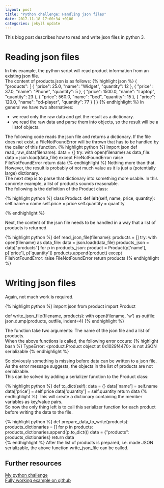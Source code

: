 ```yaml
---
layout: post
title: "Python challenge: Handling json files"
date: 2017-11-18 17:00:34 +0100
categories: jekyll update
---
```


This blog post describes how to read and write json files in python 3.<br/>

# Reading json files
In this example, the python script will read product information from an existing json file.<br/>
The content of products.json is as follows:
{% highlight json %}
{
    "products": [
        {
            "price": 25.0,
            "name": "Widget",
            "quantity": 12
        },
        {
            "price": 37.0,
            "name": "Phone",
            "quantity": 5
        },
        {
            "price": 1500.0,
            "name": "Laptop",
            "quantity": 23
        },
        {
            "price": 560.0,
            "name": "bed",
            "quantity": 15
        },
        {
            "price": 120.0,
            "name": "cd-player",
            "quantity": 77
        }
    ]
}
{% endhighlight %}
In general we have two alternatives:

* we read only the raw data and get the result as a dictionary.
* we read the raw data and parse them into objects, so the result will be a listof objects.

The following code reads the json file and returns a dictionary. If the file does not exist, a FileNotFoundError will be thrown that has to be handled by the caller of this function.
{% highlight python %}
import json
def read_raw_data(filename):
  data = {}
  try:
    with open(filename) as data_file:    
      data = json.load(data_file)
  except FileNotFoundError:
    raise FileNotFoundError
  return data 
{% endhighlight %}
Nothing more than that. However, the result is probably of not much value as it is just a (potentially large) dictionary.<br/>
The next step is to parse that dictionary into something more usable. In this concrete example, a list of products sounds reasonable.<br/>
The following is the definition of the Product class:

{% highlight python %}
class Product:
  def __init__(self, name, price, quantity):
    self.name = name
    self.price = price
    self.quantity = quantity

{% endhighlight %}

Next, the content of the json file needs to be handled in a way that a list of products is returned.

{% highlight python %}
def read_json_file(filename):
  products = []
  try:
    with open(filename) as data_file:
      data = json.load(data_file)
    products_json = data["products"]
    for p in products_json:
      product = Product(p['name'], p['price'], p['quantity'])
      products.append(product)
  except FileNotFoundError:
    raise FileNotFoundError
  return products
{% endhighlight %}

# Writing json files
Again, not much work is required.

{% highlight python %}
import json
from product import Product

def write_json_file(filename, products):
  with open(filename, 'w') as outfile:
    json.dump(products, outfile, indent=4)
{% endhighlight %}

The function take two arguments: The name of the json file and a list of products.<br/>
When the above functions is called, the following error occurs:
{% highlight bash %}
TypeError: <product.Product object at 0x1029f4470> is not JSON serializable
{% endhighlight %}

So obviously something is missing before data can be written to a json file. As the error message suggests, the objects in the list of products are not serializable.<br/>
This can be solved by adding a serializer function to the Product class:

{% highlight python %}
  def to_dict(self):
    data = {}
    data['name'] = self.name
    data['price'] = self.price
    data['quantity'] = self.quantity
    return data
{% endhighlight %}
This will create a dictionary containing the member variables as key/value pairs.<br/>
So now the only thing left is to call this serializer function for each product before writing the data to the file.

{% highlight python %}
def prepare_data_to_write(products):
  products_dictionaries = []
  for p in products:
    products_dictionaries.append(p.to_dict())
  data = {"products": products_dictionaries}
  return data  
{% endhighlight %}
After the list of products is prepared, i.e. made JSON serializable, the above function write_json_file can be called.

## Further resources
[My python challenge](https://mbaeumer.github.io/jekyll/update/2017/05/30/python-challenge-intro.html)<br/>
[Fully working example on github](https://github.com/mbaeumer/python-challenge/tree/master/block7-fileio/simple_file_read_write/json)
